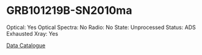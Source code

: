# GRB101219B-SN2010ma

Optical: Yes
Optical Spectra: No
Radio: No
State: Unprocessed
Status: ADS Exhausted
Xray: Yes

[Data Catalogue](GRB101219B-SN2010ma%206b585902c7564a5e9db99c7bf5d8e1e8/Data%20Catalogue%20f4ad247cc87b4389b5b242b7b52edda2.csv)